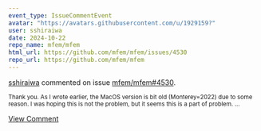 ```yaml
---
event_type: IssueCommentEvent
avatar: "https://avatars.githubusercontent.com/u/1929159?"
user: sshiraiwa
date: 2024-10-22
repo_name: mfem/mfem
html_url: https://github.com/mfem/mfem/issues/4530
repo_url: https://github.com/mfem/mfem
---
```


<a href='https://github.com/sshiraiwa' target='_blank'>sshiraiwa</a> commented on issue <a href='https://github.com/mfem/mfem/issues/4530' target='_blank'>mfem/mfem#4530</a>.

<small>Thank you. As I wrote earlier, the MacOS version is bit old (Monterey=2022) due to some reason. I was hoping this is not the problem, but it seems this is a part of problem. ...</small>

<a href='https://github.com/mfem/mfem/issues/4530' target='_blank'>View Comment</a>